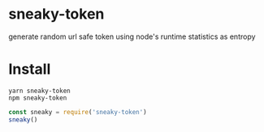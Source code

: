 # sneaky-token
generate random url safe token using node's runtime statistics as entropy

# Install
```
yarn sneaky-token
npm sneaky-token
```

```js
const sneaky = require('sneaky-token')
sneaky()
```